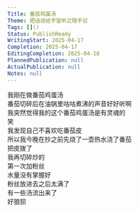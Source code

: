 ```yaml
---    
Title: 番茄鸡蛋汤    
Theme: 把话说给宇宙听之随手记    
Tags: []()    
Status: PublishReady    
WritingStart: 2025-04-17    
Completion: 2025-04-17    
EditingCompletion: 2025-04-18    
PlannedPublication: null    
ActualPublication: null    
Notes: null    
---        
```

我刚在做番茄鸡蛋汤      
番茄切碎后在油锅里咕咕煮沸的声音好好听啊      
我突然觉得我的这个番茄鸡蛋汤是有灵魂的      
笑        
我发现自己不喜欢吃番茄皮      
所以我今晚在抄之前先烧了一壶热水浇了番茄      
把皮拨了      
我再切碎炒的        
第一次加粉丝      
水量没有掌握好      
粉丝放进去之后太满了      
有一些汤流出来了      
好狼狈        
    